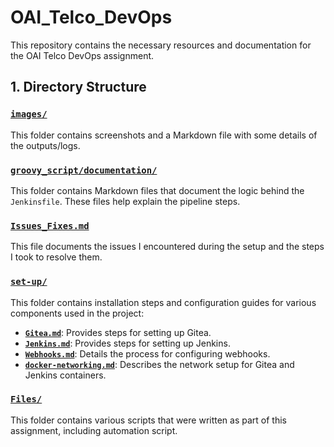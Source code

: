 # OAI_Telco_DevOps

This repository contains the necessary resources and documentation for the OAI Telco DevOps assignment.

## 1. Directory Structure

### [`images/`](images/)
This folder contains screenshots and a Markdown file with some details of the outputs/logs.

### [`groovy_script/documentation/`](groovy_script/documentation/)
This folder contains Markdown files that document the logic behind the `Jenkinsfile`. These files help explain the pipeline steps.

### [`Issues_Fixes.md`](Issues_Fixes.md)
This file documents the issues I encountered during the setup and the steps I took to resolve them. 

### [`set-up/`](set-up/)
This folder contains installation steps and configuration guides for various components used in the project:

- [**`Gitea.md`**](set-up/Gitea.md): Provides steps for setting up Gitea.
- [**`Jenkins.md`**](set-up/Jenkins.md): Provides steps for setting up Jenkins.
- [**`Webhooks.md`**](set-up/Webhooks.md): Details the process for configuring webhooks.
- [**`docker-networking.md`**](set-up/docker-networking.md): Describes the network setup for Gitea and Jenkins containers.


### [`Files/`](Files/)
This folder contains various scripts that were written as part of this assignment, including automation script.

